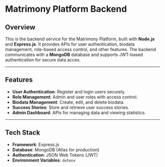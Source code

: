 # Matrimony Platform Backend

## Overview

This is the backend service for the Matrimony Platform, built with **Node.js** and **Express.js**. It provides APIs for user authentication, biodata management, role-based access control, and other features. The backend communicates with a **MongoDB** database and supports JWT-based authentication for secure data acces.

---

## Features

- **User Authentication**: Register and login users securely.
- **Role Management**: Admin and user roles with access control.
- **Biodata Management**: Create, edit, and delete biodata.
- **Success Stories**: Store and retrieve user success stories.
- **Admin Dashboard**: APIs for managing data and viewing statistics.

---

## Tech Stack

- **Framework**: Express.js
- **Database**: MongoDB (Atlas for production)
- **Authentication**: JSON Web Tokens (JWT)
- **Environment Variables**: `dotenv`
